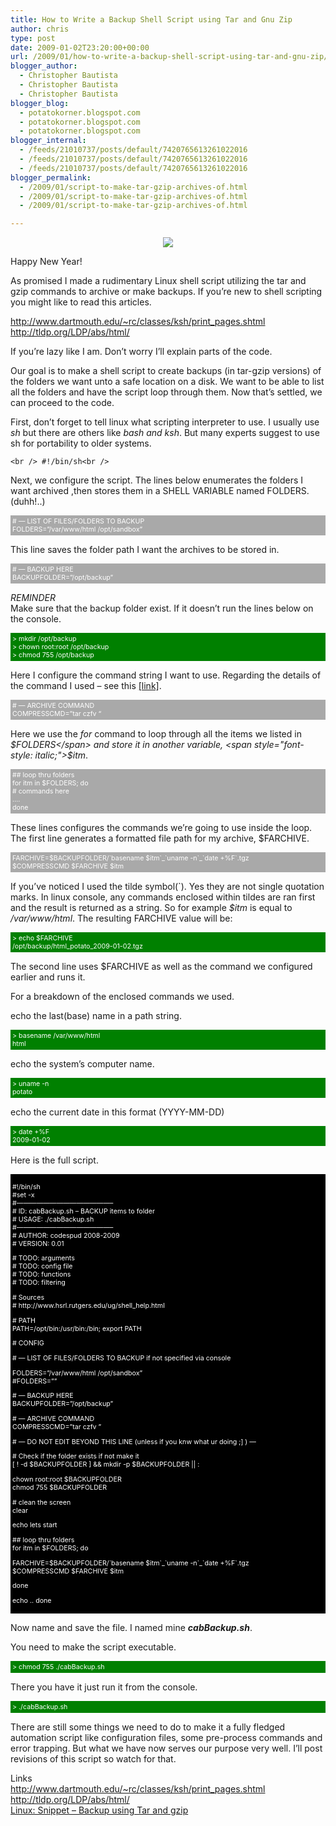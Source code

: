 ```yaml
---
title: How to Write a Backup Shell Script using Tar and Gnu Zip
author: chris
type: post
date: 2009-01-02T23:20:00+00:00
url: /2009/01/how-to-write-a-backup-shell-script-using-tar-and-gnu-zip/
blogger_author:
  - Christopher Bautista
  - Christopher Bautista
  - Christopher Bautista
blogger_blog:
  - potatokorner.blogspot.com
  - potatokorner.blogspot.com
  - potatokorner.blogspot.com
blogger_internal:
  - /feeds/21010737/posts/default/7420765613261022016
  - /feeds/21010737/posts/default/7420765613261022016
  - /feeds/21010737/posts/default/7420765613261022016
blogger_permalink:
  - /2009/01/script-to-make-tar-gzip-archives-of.html
  - /2009/01/script-to-make-tar-gzip-archives-of.html
  - /2009/01/script-to-make-tar-gzip-archives-of.html

---
```

<div style="clear: both; text-align: center;">
  <a style="margin-left: 1em; margin-right: 1em;" href="http://2.bp.blogspot.com/_BBS5bkzuLXM/SrIVgPdlW3I/AAAAAAAACfM/Ni40JEFfA-I/s1600-h/linux-logo.jpg"><img src="http://2.bp.blogspot.com/_BBS5bkzuLXM/SrIVgPdlW3I/AAAAAAAACfM/Ni40JEFfA-I/s320/linux-logo.jpg" border="0" /></a>
</div>

Happy New Year!

As promised I made a rudimentary Linux shell script utilizing the tar and gzip commands to archive or make backups. If you&#8217;re new to shell scripting you might like to read this articles.

<http://www.dartmouth.edu/~rc/classes/ksh/print_pages.shtml>  
<http://tldp.org/LDP/abs/html/>

If you&#8217;re lazy like I am. Don&#8217;t worry I&#8217;ll explain parts of the code.

<a name="more"></a>

Our goal is to make a shell script to create backups (in tar-gzip versions) of the folders we want unto a safe location on a disk. We want to be able to list all the folders and have the script loop through them. Now that&#8217;s settled, we can proceed to the code.<!--more-->

First, don&#8217;t forget to tell linux what scripting interpreter to use. I usually use <span style="font-style: italic;">sh</span> but there are others like <span style="font-style: italic;">bash and ksh</span>. But many experts suggest to use sh for portability to older systems.

`<br />
#!/bin/sh<br />
` 

Next, we configure the script. The lines below enumerates the folders I want archived ,then stores them in a SHELL VARIABLE named FOLDERS. (duhh!..)

<div style="background-color: darkgrey; color: white; font-size: 8pt; padding: 3px;">
  # &#8212; LIST OF FILES/FOLDERS TO BACKUP<br /> FOLDERS=&#8221;/var/www/html /opt/sandbox&#8221;
</div>

This line saves the folder path I want the archives to be stored in.

<div style="background-color: darkgrey; color: white; font-size: 8pt; padding: 3px;">
  # &#8212; BACKUP HERE<br /> BACKUPFOLDER=&#8221;/opt/backup&#8221;
</div>

_REMINDER_  
Make sure that the backup folder exist. If it doesn&#8217;t run the lines below on the console.

<div style="background-color: green; color: white; font-size: 8pt; padding: 3px;">
  > mkdir /opt/backup<br /> > chown root:root /opt/backup<br /> > chmod 755 /opt/backup
</div>

Here I configure the command string I want to use. Regarding the details of the command I used &#8211; see this [[link]][1].

<div style="background-color: darkgrey; color: white; font-size: 8pt; padding: 3px;">
  # &#8212; ARCHIVE COMMAND<br /> COMPRESSCMD=&#8221;tar czfv &#8220;
</div>

Here we use the <span style="font-style: italic;">for</span> command to loop through all the items we listed in <span style="font-style: italic;">$FOLDERS</span> and store it in another variable, <span style="font-style: italic;">$itm</span>.

<div style="background-color: darkgrey; color: white; font-size: 8pt; padding: 3px;">
  ## loop thru folders<br /> for itm in $FOLDERS; do<br /> # commands here<br /> &#8230;.<br /> done
</div>

These lines configures the commands we&#8217;re going to use inside the loop. The first line generates a formatted file path for my archive, $FARCHIVE.

<div style="background-color: darkgrey; color: white; font-size: 8pt; padding: 3px;">
  FARCHIVE=$BACKUPFOLDER/`basename $itm`_`uname -n`_`date +%F`.tgz<br /> $COMPRESSCMD $FARCHIVE $itm
</div>

If you&#8217;ve noticed I used the tilde symbol(\`). Yes they are not single quotation marks. In linux console, any commands enclosed within tildes are ran first and the result is returned as a string. So for example <span style="font-style: italic;">$itm</span> is equal to <span style="font-style: italic;">/var/www/html</span>. The resulting FARCHIVE value will be:

<div style="background-color: green; color: white; font-size: 8pt; padding: 3px;">
  > echo $FARCHIVE<br /> /opt/backup/html_potato_2009-01-02.tgz
</div>

The second line uses $FARCHIVE as well as the command we configured earlier and runs it.

For a breakdown of the enclosed commands we used.

echo the last(base) name in a path string.

<div style="background-color: green; color: white; font-size: 8pt; padding: 3px;">
  > basename /var/www/html<br /> html
</div>

echo the system&#8217;s computer name.

<div style="background-color: green; color: white; font-size: 8pt; padding: 3px;">
  > uname -n<br /> potato
</div>

echo the current date in this format (YYYY-MM-DD)

<div style="background-color: green; color: white; font-size: 8pt; padding: 3px;">
  > date +%F<br /> 2009-01-02
</div>

Here is the full script.

<div style="background-color: black; color: white; font-size: 8pt; padding: 3px;">
  <p>
    #!/bin/sh<br /> #set -x<br /> #&#8212;&#8212;&#8212;&#8212;&#8212;&#8212;&#8212;&#8212;&#8212;&#8212;&#8212;&#8212;&#8212;&#8212;&#8211;<br /> # ID: cabBackup.sh &#8211; BACKUP items to folder<br /> # USAGE: ./cabBackup.sh<br /> #&#8212;&#8212;&#8212;&#8212;&#8212;&#8212;&#8212;&#8212;&#8212;&#8212;&#8212;&#8212;&#8212;&#8212;&#8211;<br /> # AUTHOR: codespud 2008-2009<br /> # VERSION: 0.01
  </p>
  
  <p>
    # TODO: arguments<br /> # TODO: config file<br /> # TODO: functions<br /> # TODO: filtering
  </p>
  
  <p>
    # Sources<br /> # http://www.hsrl.rutgers.edu/ug/shell_help.html
  </p>
  
  <p>
    # PATH<br /> PATH=/opt/bin:/usr/bin:/bin; export PATH
  </p>
  
  <p>
    # CONFIG
  </p>
  
  <p>
    # &#8212; LIST OF FILES/FOLDERS TO BACKUP if not specified via console
  </p>
  
  <p>
    FOLDERS=&#8221;/var/www/html /opt/sandbox&#8221;<br /> #FOLDERS=&#8221;&#8221;
  </p>
  
  <p>
    # &#8212; BACKUP HERE<br /> BACKUPFOLDER=&#8221;/opt/backup&#8221;
  </p>
  
  <p>
    # &#8212; ARCHIVE COMMAND<br /> COMPRESSCMD=&#8221;tar czfv &#8221;
  </p>
  
  <p>
    # &#8212; DO NOT EDIT BEYOND THIS LINE (unless if you knw what ur doing ;] ) &#8212;
  </p>
  
  <p>
    # Check if the folder exists if not make it<br /> [ ! -d $BACKUPFOLDER ] && mkdir -p $BACKUPFOLDER || :
  </p>
  
  <p>
    chown root:root $BACKUPFOLDER<br /> chmod 755 $BACKUPFOLDER
  </p>
  
  <p>
    # clean the screen<br /> clear
  </p>
  
  <p>
    echo lets start
  </p>
  
  <p>
    ## loop thru folders<br /> for itm in $FOLDERS; do
  </p>
  
  <p>
    FARCHIVE=$BACKUPFOLDER/`basename $itm`_`uname -n`_`date +%F`.tgz<br /> $COMPRESSCMD $FARCHIVE $itm
  </p>
  
  <p>
    done
  </p>
  
  <p>
    echo .. done
  </p>
</div>

Now name and save the file. I named mine <span style="font-weight: bold;"><span style="font-style: italic;">cabBackup.sh</span></span>.

You need to make the script executable.

<div style="background-color: green; color: white; font-size: 8pt; padding: 3px;">
  > chmod 755 ./cabBackup.sh
</div>

There you have it just run it from the console.

<div style="background-color: green; color: white; font-size: 8pt; padding: 3px;">
  > ./cabBackup.sh
</div>

There are still some things we need to do to make it a fully fledged automation script like configuration files, some pre-process commands and error trapping. But what we have now serves our purpose very well. I&#8217;ll post revisions of this script so watch for that.

Links  
<http://www.dartmouth.edu/~rc/classes/ksh/print_pages.shtml>  
<http://tldp.org/LDP/abs/html/>  
[Linux: Snippet &#8211; Backup using Tar and gzip][1]

 [1]: http://potatokorner.blogspot.com/2008/12/linux-snippet-backup-using-tar-and-gzip.html